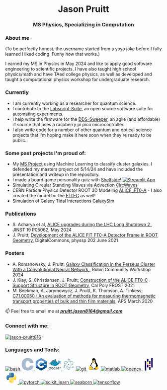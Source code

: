 <h1 align="center">Jason Pruitt</h1>
<h3 align="center">MS Physics, Specializing in Computation </h3>


### About me
(To be perfectly honest, the username started from a yoyo joke before I fully learned I liked coding. Funny how that works.)

I earned my MS in Physics in May 2024 and like to apply good software engineering to scientific projects. I have also taught high school physics/math and have TAed college physics, as well as developed and taught a computational physics workshop for undergraduate research.

### Currently
- I am currently working as a researcher for quantum science.
- I contribute to the [Labscript-Suite](https://labscriptsuite.org/en/latest/), an open source software suite for automating experiments.
- I help write the firmware for the [DDS-Sweeper](https://github.com/QTC-UMD/dds-sweeper), an agile (and affordable) rf source that uses a raspberry pi pico microcontroller.
- I also write code for a number of other quantum and optical science projects that I'm hoping make it here soon when they're ready to be public. 

### Some past projects I'm proud of:
- My [MS Project](https://github.com/Json-To-String/JPAstro) using Machine Learning to classify cluster galaxies. I defended my masters project on 5/14/24 and have included the presentation and writeup in the repository.
- I made a board game personality quiz with [Shelfside](https://www.shelfside.co/)! [![Streamlit App](https://static.streamlit.io/badges/streamlit_badge_black_white.svg)](https://shelfside-10-personalities.streamlit.app/)
- Simulating Circular Standing Waves via Advection [CircWaves](https://github.com/Json-To-String/CircWaves) 
- CERN Particle Physics Detector ROOT 3D Modeling [ALICE_FT0-A](https://digitalcommons.calpoly.edu/physsp/202/) - I also created the model for the [FT0-C](https://github.com/AliceO2Group/AliceO2/blob/dev/Detectors/FIT/FT0/simulation/src/Detector.cxx) as well!
- Simulation of Galaxy Tidal Interactions [GalaxySim](https://github.com/Json-To-String/GalaxySim)

### Publications
- S. Acharya et al, [ALICE upgrades during the LHC Long Shutdown 2
](https://iopscience.iop.org/article/10.1088/1748-0221/19/05/P05062/meta), JINST 19 P05062, May 2024
- J. Pruitt, [Development of the ALICE FIT FT0-A Detector Frame in ROOT Geometry](https://digitalcommons.calpoly.edu/physsp/202/), DigitalCommons, physsp 202 June 2021

### Posters
- A. Romanowsky, J. Pruitt; [Galaxy Classification in the Perseus Cluster With a Convolutional Neural Network
](https://project.lsst.org/meetings/rubin-2024/galaxy-classification-in-perseus-cluster-convolutional-neural-network), Rubin Community Workshop 2024
- J. Klay, S. Christiansen, J. Pruitt; [Construction of the ALICE FT0-C Support Structure in ROOT Geometry](https://raw.github.com/Json-To-String/Json-To-String/main/Construction%20of%20FT0-C%20Support%20Structure%20in%20ROOT%20Geometry.pdf), Cal Poly FROST 2021
- M. Beekman, A. Jarymowycz, J. Pruitt, K. Thomson, A. Tinkess; [C71.00050 : An evaluation of methods for measuring thermomagnetic transport properties of bulk and thin film materials](https://meetings.aps.org/Meeting/MAR20/Session/C71.50), APS March 2020
  
📫 Feel free to email me at ***pruitt.jason8164@gmail.com***

<h3 align="left">Connect with me:</h3>
<p align="left">
<a href="https://linkedin.com/in/jason-pruitt816" target="blank"><img align="center" src="https://raw.githubusercontent.com/rahuldkjain/github-profile-readme-generator/master/src/images/icons/Social/linked-in-alt.svg" alt="jason-pruitt816" height="30" width="40" /></a>
</p>

<h3 align="left">Languages and Tools:</h3>
<p align="left"> <a href="https://www.gnu.org/software/bash/" target="_blank" rel="noreferrer"> <img src="https://www.vectorlogo.zone/logos/gnu_bash/gnu_bash-icon.svg" alt="bash" width="40" height="40"/> </a> <a href="https://www.cprogramming.com/" target="_blank" rel="noreferrer"> <img src="https://raw.githubusercontent.com/devicons/devicon/master/icons/c/c-original.svg" alt="c" width="40" height="40"/> </a> <a href="https://www.w3schools.com/cpp/" target="_blank" rel="noreferrer"> <img src="https://raw.githubusercontent.com/devicons/devicon/master/icons/cplusplus/cplusplus-original.svg" alt="cplusplus" width="40" height="40"/> </a> <a href="https://www.docker.com/" target="_blank" rel="noreferrer"> <img src="https://raw.githubusercontent.com/devicons/devicon/master/icons/docker/docker-original-wordmark.svg" alt="docker" width="40" height="40"/> </a> <a href="https://www.electronjs.org" target="_blank" rel="noreferrer"> <img src="https://raw.githubusercontent.com/devicons/devicon/master/icons/electron/electron-original.svg" alt="electron" width="40" height="40"/> </a> <a href="https://git-scm.com/" target="_blank" rel="noreferrer"> <img src="https://www.vectorlogo.zone/logos/git-scm/git-scm-icon.svg" alt="git" width="40" height="40"/> </a> <a href="https://www.linux.org/" target="_blank" rel="noreferrer"> <img src="https://raw.githubusercontent.com/devicons/devicon/master/icons/linux/linux-original.svg" alt="linux" width="40" height="40"/> </a> <a href="https://www.mathworks.com/" target="_blank" rel="noreferrer"> <img src="https://upload.wikimedia.org/wikipedia/commons/2/21/Matlab_Logo.png" alt="matlab" width="40" height="40"/> </a> <a href="https://opencv.org/" target="_blank" rel="noreferrer"> <img src="https://www.vectorlogo.zone/logos/opencv/opencv-icon.svg" alt="opencv" width="40" height="40"/> </a> <a href="https://pandas.pydata.org/" target="_blank" rel="noreferrer"> <img src="https://raw.githubusercontent.com/devicons/devicon/2ae2a900d2f041da66e950e4d48052658d850630/icons/pandas/pandas-original.svg" alt="pandas" width="40" height="40"/> </a> <a href="https://www.python.org" target="_blank" rel="noreferrer"> <img src="https://raw.githubusercontent.com/devicons/devicon/master/icons/python/python-original.svg" alt="python" width="40" height="40"/> </a> <a href="https://pytorch.org/" target="_blank" rel="noreferrer"> <img src="https://www.vectorlogo.zone/logos/pytorch/pytorch-icon.svg" alt="pytorch" width="40" height="40"/> </a> <a href="https://scikit-learn.org/" target="_blank" rel="noreferrer"> <img src="https://upload.wikimedia.org/wikipedia/commons/0/05/Scikit_learn_logo_small.svg" alt="scikit_learn" width="40" height="40"/> </a> <a href="https://seaborn.pydata.org/" target="_blank" rel="noreferrer"> <img src="https://seaborn.pydata.org/_images/logo-mark-lightbg.svg" alt="seaborn" width="40" height="40"/> </a> <a href="https://www.tensorflow.org" target="_blank" rel="noreferrer"> <img src="https://www.vectorlogo.zone/logos/tensorflow/tensorflow-icon.svg" alt="tensorflow" width="40" height="40"/> </a> </p>

